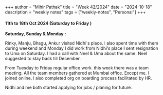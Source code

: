 +++
author = "Mihir Pathak"
title = "Week 42/2024"
date = "2024-10-18"
description = "weekly notes"
tags = ["weekly-notes", "Personal"]
+++

#### 11th to 18th Oct 2024 (Saturday to Friday )

**Saturday, Sunday & Monday :**

Rinky, Manju, Bhagu, Ankur visited Nidhi's place. I also spent time with them during weekend and Monday I did work from Nidhi's place
I sent resignation to Uma on Saturday. I had a call with Neel & Uma about the same. Neel suggested to stay back till December.

From Tuesday to Friday regular office work. this week there was a team meeting. All the team members gathered at Mumbai office. 
Except me. I joined online. I also completed org on boarding process facilitated by HR.

Nidhi and me both started applying for jobs / planing for future.

